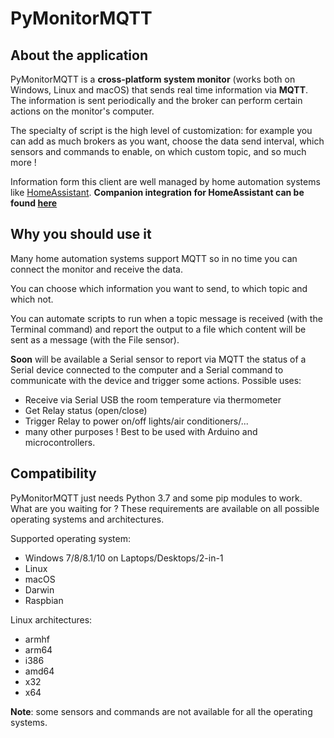 # PyMonitorMQTT

## About the application
PyMonitorMQTT is a **cross-platform system monitor** (works both on Windows, Linux and macOS) that sends real time information via **MQTT**.
The information is sent periodically and the broker can perform certain actions on the monitor's computer.

The specialty of script is the high level of customization: for example you can add as much brokers as you want, choose the data send interval, which sensors and commands to enable, on which custom topic, and so much more !

Information form this client are well managed by home automation systems like [HomeAssistant](https://github.com/home-assistant/home-assistant).
**Companion integration for HomeAssistant can be found [here](https://github.com/richibrics/HassMonitorMqtt)**

## Why you should use it
Many home automation systems support MQTT so in no time you can connect the monitor and receive the data.

You can choose which information you want to send, to which topic and which not.

You can automate scripts to run when a topic message is received (with the Terminal command) and report the output to a file which content will be sent as a message (with the File sensor).

**Soon** will be available a Serial sensor to report via MQTT the status of a Serial device connected to the computer and a Serial command to communicate with the device and trigger some actions. Possible uses:
* Receive via Serial USB the room temperature via thermometer
* Get Relay status (open/close)
* Trigger Relay to power on/off lights/air conditioners/...
* many other purposes !
Best to be used with Arduino and microcontrollers.

## Compatibility

PyMonitorMQTT just needs Python 3.7 and some pip modules to work. What are you waiting for ? These requirements are available on all possible operating systems and architectures.

Supported operating system:

* Windows 7/8/8.1/10 on Laptops/Desktops/2-in-1
* Linux 
* macOS
* Darwin
* Raspbian

Linux architectures:

* armhf
* arm64
* i386
* amd64
* x32
* x64

**Note**: some sensors and commands are not available for all the operating systems.
